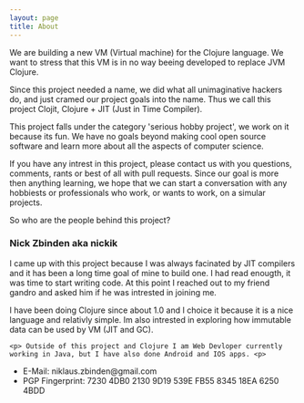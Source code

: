 ```yaml
---
layout: page
title: About
---
```


<p class="message">

<p>
  We are building a new VM (Virtual machine) for the Clojure language. We want to stress that this VM is in no way beeing developed to replace JVM Clojure.
</p>

<p>
  Since this project needed a name, we did what all unimaginative hackers do, and just cramed our project goals into the name. Thus we call this project Clojit, Clojure + JIT (Just in Time Compiler).
</p>

<p>
  This project falls under the category 'serious hobby project', we work on it because its fun. We have no goals beyond making cool open source software and learn more about all the aspects of computer science.
</p>
<p>
  If you have any intrest in this project, please contact us with you questions, comments, rants or best of all with pull requests. Since our goal is more then anything learning, we hope that we can start a conversation with any hobbiests or professionals who work, or wants to work, on a simular projects.
</p>


<p> So who are the people behind this project? </p>

<p>
  <h3> Nick Zbinden aka nickik </h3>

  <p> I came up with this project because I was always facinated by JIT compilers and it has been a long time goal of mine to build one. I had read enougth, it was time to start writing code. At this point I reached out to my friend gandro and asked him if he was intrested in joining me.  </p>

  <p>
  I have been doing Clojure since about 1.0 and I choice it because it is a nice language and relativly simple. Im also intrested in exploring how immutable data can be used by VM (JIT and GC). <p>

    <p> Outside of this project and Clojure I am Web Devloper currently working in Java, but I have also done Android and IOS apps. <p>

  <ul>
    <li> E-Mail: niklaus.zbinden@gmail.com </li>
    <li> PGP Fingerprint: 7230 4DB0 2130 9D19 539E FB55 8345 18EA 6250 4BDD </li>
  </ul>


</p>
